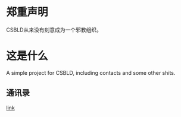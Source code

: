 # 郑重声明

CSBLD从来没有刻意成为一个邪教组织。

# 这是什么

A simple project for CSBLD, including contacts and some other shits.

## 通讯录

[link](https://github.com/yuseng0607/CSBLD/blob/master/contacts/contacts.md)
